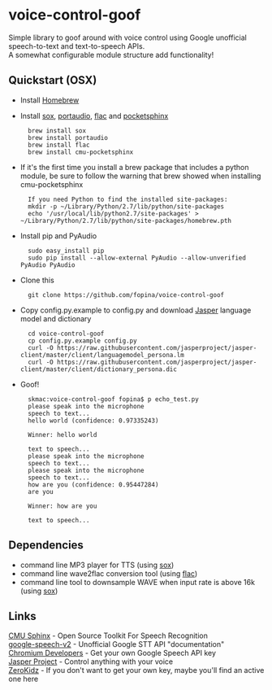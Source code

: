 voice-control-goof
==========
Simple library to goof around with voice control using Google unofficial speech-to-text and text-to-speech APIs.  
A somewhat configurable module structure add functionality!  

Quickstart (OSX)
-----

- Install [Homebrew](http://brew.sh)

- Install [sox](http://sox.sourceforge.net/), [portaudio](http://www.portaudio.com), [flac](http://xiph.org/flac/) and [pocketsphinx](http://cmusphinx.sourceforge.net)

		brew install sox
		brew install portaudio
		brew install flac
		brew install cmu-pocketsphinx

- If it's the first time you install a brew package that includes a python module, be sure to follow the warning that brew showed when installing cmu-pocketsphinx

		If you need Python to find the installed site-packages:
		mkdir -p ~/Library/Python/2.7/lib/python/site-packages
		echo '/usr/local/lib/python2.7/site-packages' > ~/Library/Python/2.7/lib/python/site-packages/homebrew.pth

- Install pip and PyAudio

		sudo easy_install pip
		sudo pip install --allow-external PyAudio --allow-unverified PyAudio PyAudio

- Clone this

		git clone https://github.com/fopina/voice-control-goof

- Copy config.py.example to config.py and download [Jasper](http://jasperproject.github.io/) language model and dictionary

		cd voice-control-goof
		cp config.py.example config.py
		curl -O https://raw.githubusercontent.com/jasperproject/jasper-client/master/client/languagemodel_persona.lm
		curl -O https://raw.githubusercontent.com/jasperproject/jasper-client/master/client/dictionary_persona.dic

- Goof!

		skmac:voice-control-goof fopina$ p echo_test.py 
		please speak into the microphone
		speech to text...
		hello world (confidence: 0.97335243)

		Winner: hello world

		text to speech...
		please speak into the microphone
		speech to text...
		please speak into the microphone
		speech to text...
		how are you (confidence: 0.95447284)
		are you

		Winner: how are you

		text to speech...


Dependencies
-----

- command line MP3 player for TTS (using [sox](http://sox.sourceforge.net/))  
- command line wave2flac conversion tool (using [flac](http://xiph.org/flac/))  
- command line tool to downsample WAVE when input rate is above 16k (using [sox](http://sox.sourceforge.net/))  

Links
-------
[CMU Sphinx](http://cmusphinx.sourceforge.net) - Open Source Toolkit For Speech Recognition  
[google-speech-v2](https://github.com/gillesdemey/google-speech-v2) - Unofficial Google STT API "documentation"  
[Chromium Developers](http://www.chromium.org/developers/how-tos/api-keys) - Get your own Google Speech API key  
[Jasper Project](http://jasperproject.github.io/) - Control anything with your voice  
[ZeroKidz](http://zerokidz.com/ideas/?p=11035) - If you don't want to get your own key, maybe you'll find an active one here  